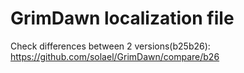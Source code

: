 GrimDawn localization file
========
Check differences between 2 versions(b25b26): https://github.com/solael/GrimDawn/compare/b26

